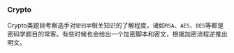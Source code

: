 ### Crypto

Crypto类题目考察选手对`密码学`相关知识的了解程度，诸如`RSA`、`AES`、`DES`等都是密码学题目的常客。有些时候也会给出一个加密脚本和密文，根据加密流程逆推出明文。

